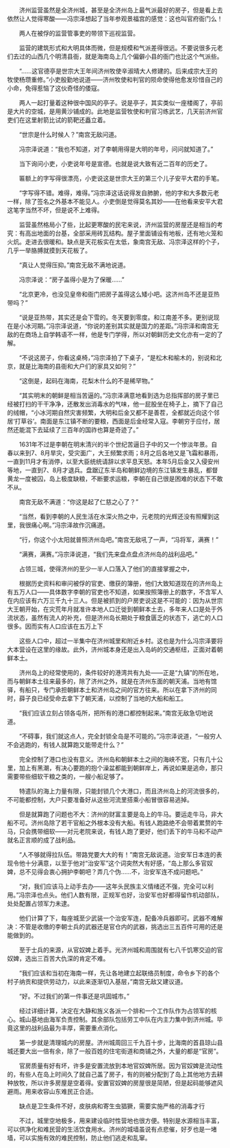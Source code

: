 　　济州监营虽然是全济州城，甚至是全济州岛上最气派最好的房子，但是看上去依然让人觉得寒酸——冯宗泽想起了当年参观景福宫的感觉：这也叫官府衙门么！

　　两人在被俘的监营管事吏的带领下巡视监营。

　　监营的建筑形式和大明具体而微，但是规模和气派差得很远。不要说很多元老们去过的山西几个明清县衙，就是海南岛上几个偏僻小县的衙门也比这个气派些。

　　“……这官德亭是世宗大王年间济州牧使辛淑晴大人修建的。后来成宗大王的牧使杨瓒重修。”小吏殷勤地说道——济州牧使和判官的陨命使得他愈发珍惜自己的小命，免得惹恼了这伙奇怪的倭寇。

　　两人一起打量着这种很中国风的亭子。说是亭子，其实类似一座楼阁了，亭前是大片的空城，是用黄沙铺成的。此地是监营牧使和判官习练武艺，几天前济州官吏们在这里射箭比试的箭靶还矗立着。

　　“世宗是什么时候人？”南宫无敌问道。

　　冯宗泽说道：“我也不知道，对了李朝用得是大明的年号，问问就知道了。”

　　当下询问小吏，小吏说年号是宣德。也就是说大致有近二百年的历史了。

　　匾额上的字写得很漂亮，小吏说这是世宗大王的第三个儿子安平大君的手笔。

　　“字写得不错。难得，难得。”冯宗泽这话说得发自肺腑，他的字和大多数元老一样，除了签名之外基本不能见人。小吏倒是觉得莫名其妙——在他看来安平大君这笔字当然不坏，但是说不上难得。

　　监营虽然格局小了些，比起更寒酸的民宅来说，济州监营的房屋还是相当的考究：有高出地面的台基，全部采用砖瓦结构。屋子里面铺设有地板，还有地火笼和火炕。走进去很暖和。缺点是天花板实在太低，象南宫无敌、冯宗泽这样的个子，几乎一举胳膊就摸到天花板了。

　　“真让人觉得压抑。”南宫无敌不满地说道。

　　冯宗泽说：“房子盖得小是为了保暖……”

　　“北京更冷，也没见皇帝和衙门把房子盖得这么矮小吧。这济州岛不还是亚热带吗？”

　　“说是亚热带，其实还是会下雪的。冬天要到零度。和江南差不多。更别说现在是小冰河期。”冯宗泽说道，“你说的差别其实就是国力的差距。”冯宗泽和南宫无敌的在商场上自学韩语不一样，他是专门学得，所以对朝鲜历史文化亦有一定的了解。

　　“不说这房子，你看这桌椅，”冯宗泽拍了下桌子，“是松木和榆木的，别说和北京，就是比海南的县衙和大户们的家具又如何？”

　　“这倒是，起码在海南，花梨木什么的不是稀罕物。”

　　“其实明末的朝鲜是相当苦逼的。”冯宗泽满意地看到选为总指挥部的房子里已经被打扫的干干净净，还散发出消毒水的气味，他一屁股坐在椅子上，摘下了自己的绒帽，“小冰河期自然灾害频繁，大明和后金又都不是善茬，全都就近向这个邻居‘打草谷’。南面是东江镇不断的要粮，西面是后金经常入寇。李朝穷于应付，居然还能混下去延续了三百年的国祚也算是奇迹了。”

　　1631年不过是李朝在明末清兴的半个世纪苦逼日子中的又一个惨淡年景。自春以来到7、8月旱灾，受灾面广，大王频繁求雨；8月之后各地又是飞霜和暴雨，一直到11月才有消停，以至大臣统统请辞以求平息天怒。本年5月后金又入侵安州等地，一直到7、8月才退兵。盘踞辽东半岛和朝鲜边境的东江镇发生暴乱，都督黄龙一度被囚，岛上极度缺粮，不断要求运粮，李朝在自己很是困难的状态下不敢不从。

　　南宫无敌不满道：“你这是起了仁慈之心了？”

　　“当然，看到李朝的人民生活在水深火热之中，元老院的光辉还没有照耀到这里，我很痛心啊。”冯宗泽故作沉痛道。

　　“行，你这个小太阳就普照济州岛吧。”南宫无敌吼了一声，“冯将军，满赛！”

　　“满赛，满赛。”冯宗泽说道，“我们先来盘点盘点济州岛的战利品吧。”

　　占领三城，使得济州的至少一半人口落入了他们的直接掌握之中，

　　根据历史资料和审问被俘的官吏、缴获的簿册，他们大致知道现在的济州岛上有五万人口——具体数字李朝的官吏也不知道，如果按照簿册上的数字，不含军人在内应该有六万三千九十三人。但是被抓到的户房吏说这是不可能的：因为从世宗大王朝开始，在灾荒年月就准许本地人口迁徙到朝鲜本土去，多年来人口是处于外流状态，虽然有流人的补充，但是济州岛长期处于粮食匮乏的状态下，逃亡的人口很多。因而实有人口应该在五万上下

　　这些人口中，超过一半集中在济州城里和附近乡村。这也是为什么冯宗泽要将大本营设在这里的缘故。此外，济州城本身还是出入岛屿的交通枢纽，正面对着朝鲜本土。

　　济州岛上的经常使用的，条件较好的港湾共有九处——正是“九镇”的所在地，而与朝鲜本土往来最多的，除了济州之外，就是在济州东面的朝天浦。当地有馆驿，有船只，专门承担朝鲜本土和济州岛之间的官方往来。所以在拿下济州的同时，薛子良已经受命去拿下了朝天浦，以控制了当地的大船和船工。

　　“我们应该立刻占领各屯所，把所有的港口都控制起来。”南宫无敌急切地说道。

　　“不碍事，我们就这点人，完全封锁全岛是不可能的。”冯宗泽说道，“一般穷人不会逃跑的，有钱人就算跑又能带走什么？”

　　完全控制了港口也没有意义。济州岛和朝鲜本土之间的海峡不宽，只有几十公里，加上有黑潮，有决心要跑的抱个澡盆都能到朝鲜岸上，再说如果是逃命，那只需要带些细软干粮之类的，一艘小船足够了。

　　特遣队的海上力量有限，只能封锁几个大港口，而且济州岛上的河流很多的，不可能都控制，大户只要准备好从这些河流里搭乘小船冒很容易逃掉。

　　但是就算跑了问题也不大：济州的财富主要是岛上的牛马。要运走牛马，非大船不可。济州岛除了若干官船之外根本没有大船。有钱人跑路绝不会带着累赘的牛马，只会携带细软——对元老院来说，有钱人跑了更好，他们丢下的牛马和不动产就名正言顺的成了战利品。

　　“人不够就得拉队伍。带路党要大大的有！”南宫无敌说道。治安军日本连的表现令他十分满意，以至于他对“治安军”这个词突然大有好感，“岛上那么多官奴婢，总不见得会衷心拥护李朝吧？弄几个伪……不，治安军连不成问题吧。”

　　“对，我们应该马上动手去办——这年头民族主义情绪还不强，完全可以利用。”冯宗泽也点头。他们人数有限，正规军也好，治安军也好都得留作机动部队，处处配置占领军力未逮。

　　他们计算了下，每座城至少武装一个治安军连，配备冷兵器即可。武器不难解决：不管是收缴的李朝士兵的武器还是官仓内的武器，挑选出三五百件可用的还是能做到的。

　　至于士兵的来源，从官奴婢上着手。光济州城和周围就有七八千饥寒交迫的官奴婢，选出三百苦大仇深的肯定不难。

　　“我们应该和当初在海南一样，先让各地建立起联络员制度，命令乡下的各个村子纳贡和提供劳动力，以此来逐渐切入基层，”南宫无敌又建议道。

　　“好。不过我们的第一件事还是巩固城市。”

　　经过详细计算，决定在大静和旌义各派一个排和一个工作队作为占领军的核心。城山基地由海军负责控制。其余部队包括劳工中队在内主力集中到济州城。毕竟这里的战利品最为丰厚，需要重点消化。

　　第一步就是清理城内的房屋。济州城周回三千九百十步，比海南的首县琼山县城还要大出一倍有余，除了一般百姓的住宅街道和商铺之外，大量的都是“官房”。

　　官房质量有好有坏，许多是安置流放到本地官奴婢所居。因为官奴婢是流动性的，有些人在岛上时间久了就自己盖了房子，有的则被分配到了岛上其他地方去耕种放牧，所以许多房屋是空着得。安置官奴婢的房屋很是简陋，但是起码能够遮风避雨。用来收容山东难民正合适。

　　缺点是卫生条件不好，皮肤病和寄生虫猖獗，需要实施严格的消毒才行

　　不过，城里空地极多，用来建设临时性营地也很方便。特别是水源相当丰富，可以供净化和难民营的生活饮食用水。济州的城墙虽说有点悲催，好歹也是一堵墙，可以实施有效的难民控制，防止他们逃走和乱窜。
